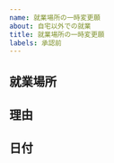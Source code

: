 ```yaml
---
name: 就業場所の一時変更願
about: 自宅以外での就業
title: 就業場所の一時変更願
labels: 承認前
---
```


<!--
このように囲まれている部分は編集時のみ見えるようになっています
「#」で始まる行は見出しです
同じように囲まれた説明文を読みながら
囲まれていない部分に文章を入力してください
-->

## 就業場所

<!--
変更中の就業場所に関する情報を入力してください
（例）福岡市の実家
（例）大阪市の宿泊施設
（例）○○カフェ　○○店
-->

## 理由

<!--
なぜその手続をおこなうのか教えてください
（例）家族に付き添う必要があるため
（例）自宅で就業する時間の確保が困難であるため
-->

## 日付

<!--
就業場所の一時変更をおこなう日付(特定の期間で変更をおこなう場合は開始日と終了日)を入力してください
（例）2020/01/21
（例）2020/01/21-2020/02/20
-->

